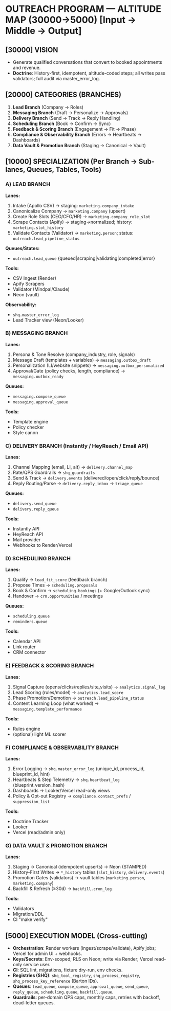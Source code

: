 # OUTREACH PROGRAM — ALTITUDE MAP (30000→5000)  [Input → Middle → Output]

## [30000] VISION
- Generate qualified conversations that convert to booked appointments and revenue.
- **Doctrine**: History-first, idempotent, altitude-coded steps; all writes pass validators; full audit via master_error_log.

## [20000] CATEGORIES (BRANCHES)
1. **Lead Branch** (Company → Roles)
2. **Messaging Branch** (Draft → Personalize → Approvals)
3. **Delivery Branch** (Send → Track → Reply Handling)
4. **Scheduling Branch** (Book → Confirm → Sync)
5. **Feedback & Scoring Branch** (Engagement → Fit → Phase)
6. **Compliance & Observability Branch** (Errors → Heartbeats → Dashboards)
7. **Data Vault & Promotion Branch** (Staging → Canonical → Vault)

## [10000] SPECIALIZATION (Per Branch → Sub-lanes, Queues, Tables, Tools)

### A) LEAD BRANCH
**Lanes:**
1. Intake (Apollo CSV) → staging: `marketing.company_intake`
2. Canonicalize Company → `marketing.company` (upsert)
3. Create Role Slots (CEO/CFO/HR) → `marketing.company_role_slot`
4. Scrape Contacts (Apify) → staging→normalized; history: `marketing.slot_history`
5. Validate Contacts (Validator) → `marketing.person`; status: `outreach.lead_pipeline_status`

**Queues/States:**
- `outreach.lead_queue` {queued|scraping|validating|completed|error}

**Tools:**
- CSV Ingest (Render)
- Apify Scrapers
- Validator (Mindpal/Claude)
- Neon (vault)

**Observability:**
- `shq.master_error_log`
- Lead Tracker view (Neon/Looker)

### B) MESSAGING BRANCH
**Lanes:**
1. Persona & Tone Resolve (company_industry, role, signals)
2. Message Draft (templates + variables) → `messaging.outbox_draft`
3. Personalization (LI/website snippets) → `messaging.outbox_personalized`
4. Approval/Gate (policy checks, length, compliance) → `messaging.outbox_ready`

**Queues:**
- `messaging.compose_queue`
- `messaging.approval_queue`

**Tools:**
- Template engine
- Policy checker
- Style canon

### C) DELIVERY BRANCH (Instantly / HeyReach / Email API)
**Lanes:**
1. Channel Mapping (email, LI, alt) → `delivery.channel_map`
2. Rate/QPS Guardrails → `shq_guardrails`
3. Send & Track → `delivery.events` (delivered/open/click/reply/bounce)
4. Reply Routing/Parse → `delivery.reply_inbox` → `triage_queue`

**Queues:**
- `delivery.send_queue`
- `delivery.reply_queue`

**Tools:**
- Instantly API
- HeyReach API
- Mail provider
- Webhooks to Render/Vercel

### D) SCHEDULING BRANCH
**Lanes:**
1. Qualify → `lead_fit_score` (feedback branch)
2. Propose Times → `scheduling.proposals`
3. Book & Confirm → `scheduling.bookings` (+ Google/Outlook sync)
4. Handover → `crm.opportunities` / meetings

**Queues:**
- `scheduling.queue`
- `reminders.queue`

**Tools:**
- Calendar API
- Link router
- CRM connector

### E) FEEDBACK & SCORING BRANCH
**Lanes:**
1. Signal Capture (opens/clicks/replies/site_visits) → `analytics.signal_log`
2. Lead Scoring (rules/model) → `analytics.lead_score`
3. Phase Promotion/Demotion → `outreach.lead_pipeline_status`
4. Content Learning Loop (what worked) → `messaging.template_performance`

**Tools:**
- Rules engine
- (optional) light ML scorer

### F) COMPLIANCE & OBSERVABILITY BRANCH
**Lanes:**
1. Error Logging → `shq.master_error_log` (unique_id, process_id, blueprint_id, hint)
2. Heartbeats & Step Telemetry → `shq.heartbeat_log` (blueprint_version_hash)
3. Dashboards → Looker/Vercel read-only views
4. Policy & Opt-out Registry → `compliance.contact_prefs` / `suppression_list`

**Tools:**
- Doctrine Tracker
- Looker
- Vercel (read/admin only)

### G) DATA VAULT & PROMOTION BRANCH
**Lanes:**
1. Staging → Canonical (idempotent upserts) → Neon (STAMPED)
2. History-First Writes → `*_history` tables (`slot_history`, `delivery.events`)
3. Promotion Gates (validators) → vault tables (`marketing.person`, `marketing.company`)
4. Backfill & Refresh (≥30d) → `backfill.cron_log`

**Tools:**
- Validators
- Migration/DDL
- CI "make verify"

## [5000] EXECUTION MODEL (Cross-cutting)
- **Orchestration**: Render workers (ingest/scrape/validate), Apify jobs; Vercel for admin UI + webhooks.
- **Keys/Secrets**: Env-scoped; RLS on Neon; write via Render; Vercel read-only service user.
- **CI**: SQL lint, migrations, fixture dry-run, env checks.
- **Registries (SHQ)**: `shq_tool_registry`, `shq_process_registry`, `shq_process_key_reference` (Barton IDs).
- **Queues**: `lead_queue`, `compose_queue`, `approval_queue`, `send_queue`, `reply_queue`, `scheduling.queue`, `backfill.queue`.
- **Guardrails**: per-domain QPS caps, monthly caps, retries with backoff, dead-letter queues.